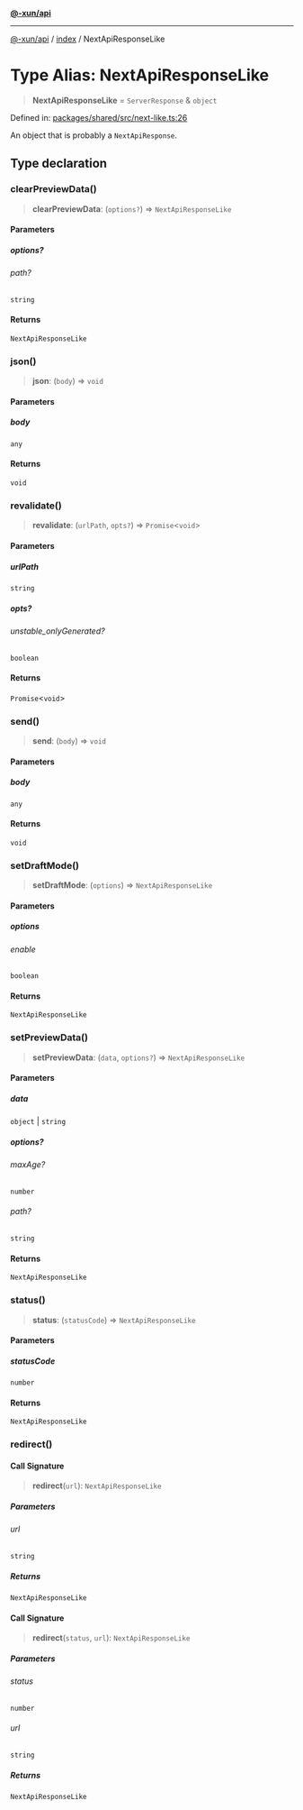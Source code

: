 [**@-xun/api**](../../README.md)

***

[@-xun/api](../../README.md) / [index](../README.md) / NextApiResponseLike

# Type Alias: NextApiResponseLike

> **NextApiResponseLike** = `ServerResponse` & `object`

Defined in: [packages/shared/src/next-like.ts:26](https://github.com/Xunnamius/api-utils/blob/e344f26c2c71ff2ab26a4bf6ee6f0fc1cb9a441b/packages/shared/src/next-like.ts#L26)

An object that is probably a `NextApiResponse`.

## Type declaration

### clearPreviewData()

> **clearPreviewData**: (`options?`) => `NextApiResponseLike`

#### Parameters

##### options?

###### path?

`string`

#### Returns

`NextApiResponseLike`

### json()

> **json**: (`body`) => `void`

#### Parameters

##### body

`any`

#### Returns

`void`

### revalidate()

> **revalidate**: (`urlPath`, `opts?`) => `Promise`\<`void`\>

#### Parameters

##### urlPath

`string`

##### opts?

###### unstable_onlyGenerated?

`boolean`

#### Returns

`Promise`\<`void`\>

### send()

> **send**: (`body`) => `void`

#### Parameters

##### body

`any`

#### Returns

`void`

### setDraftMode()

> **setDraftMode**: (`options`) => `NextApiResponseLike`

#### Parameters

##### options

###### enable

`boolean`

#### Returns

`NextApiResponseLike`

### setPreviewData()

> **setPreviewData**: (`data`, `options?`) => `NextApiResponseLike`

#### Parameters

##### data

`object` | `string`

##### options?

###### maxAge?

`number`

###### path?

`string`

#### Returns

`NextApiResponseLike`

### status()

> **status**: (`statusCode`) => `NextApiResponseLike`

#### Parameters

##### statusCode

`number`

#### Returns

`NextApiResponseLike`

### redirect()

#### Call Signature

> **redirect**(`url`): `NextApiResponseLike`

##### Parameters

###### url

`string`

##### Returns

`NextApiResponseLike`

#### Call Signature

> **redirect**(`status`, `url`): `NextApiResponseLike`

##### Parameters

###### status

`number`

###### url

`string`

##### Returns

`NextApiResponseLike`
